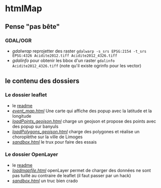 htmlMap
=======

## Pense "pas bête" ##
### GDAL/OGR ####
* _gdalwrap_ reprojetter des raster `gdalwarp -s_srs EPSG:2154 -t_srs EPSG:4326 Acidite2012.tiff Acidite2012_4326.tiff`
* _gdalinfo_ pour obtenir les bbox d'un raster `gdalinfo Acidite2012_4326.tiff` (note qu'il existe ogrinfo pour les vector)

## le contenu des dossiers ##

### Le dossier leaflet ###
* le [readme](howTo_leaflet/readme.md)
* _[event_map.html](howTo_leaflet/event_map.html)_ Une carte qui affiche des popup
avec la latitude et la longitude
* _[loadPoints_geojson.html](howTo_leaflet/loadPoints_geojson.html)_ charge un geojson
et propose des points avec des popup sur banyuls
* _[loadPolygons_geojson.html](howTo_leaflet/loadPolygons_geojson.html)_ charge des
polygones et réalise un choroplèthe sur la ville de Limoges
* _[sandbox.html](howTo_leaflet/sandbox.html)_ le trux pour faire des essais

### Le dossier OpenLayer ###
* le [readme](howTo_ol/readme.md)
* _[loadmapfile.html](howTo_ol/loadmapfile.html)_ openLayer permet de charger des données ne sont pas tuillé
au contraire de leaflet (il faut passer par un hack)
* _[sandbox.html](howTo_ol/sandbox.html)_ un truc bien crado
